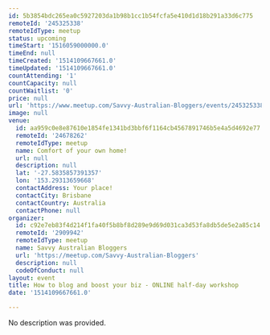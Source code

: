 ```yaml
---
id: 5b3854bdc265ea0c5927203da1b98b1cc1b54fcfa5e410d1d18b291a33d6c775
remoteId: '245325338'
remoteIdType: meetup
status: upcoming
timeStart: '1516059000000.0'
timeEnd: null
timeCreated: '1514109667661.0'
timeUpdated: '1514109667661.0'
countAttending: '1'
countCapacity: null
countWaitlist: '0'
price: null
url: 'https://www.meetup.com/Savvy-Australian-Bloggers/events/245325338/'
image: null
venue:
  id: aa959c0e8e87610e1854fe1341bd3bbf6f1164cb4567891746b5e4a5d4692e77
  remoteId: '24678262'
  remoteIdType: meetup
  name: Comfort of your own home!
  url: null
  description: null
  lat: '-27.5835857391357'
  lon: '153.29313659668'
  contactAddress: Your place!
  contactCity: Brisbane
  contactCountry: Australia
  contactPhone: null
organizer:
  id: c92e7eb83f4d214f1fa40f5b8bf8d289e9d69d031ca3d53fa8db5de5e2a85c14
  remoteId: '2909942'
  remoteIdType: meetup
  name: Savvy Australian Bloggers
  url: 'https://meetup.com/Savvy-Australian-Bloggers'
  description: null
  codeOfConduct: null
layout: event
title: How to blog and boost your biz - ONLINE half-day workshop
date: '1514109667661.0'

---
```

No description was provided.
